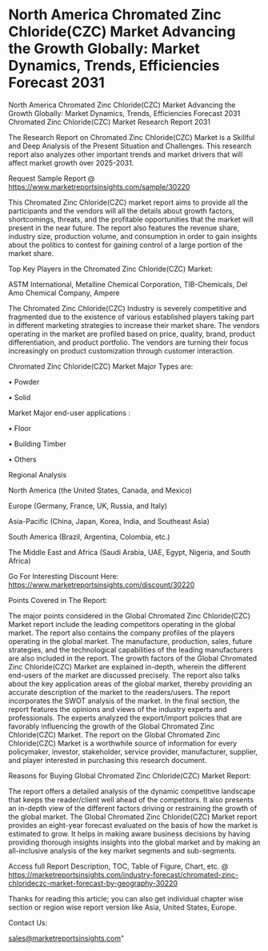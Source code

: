 # North America Chromated Zinc Chloride(CZC) Market Advancing the Growth Globally: Market Dynamics, Trends, Efficiencies Forecast 2031
North America Chromated Zinc Chloride(CZC) Market Advancing the Growth Globally: Market Dynamics, Trends, Efficiencies Forecast 2031
Chromated Zinc Chloride(CZC) Market Research Report 2031

The Research Report on Chromated Zinc Chloride(CZC) Market is a Skillful and Deep Analysis of the Present Situation and Challenges. This research report also analyzes other important trends and market drivers that will affect market growth over 2025-2031.

Request Sample Report @ https://www.marketreportsinsights.com/sample/30220

This Chromated Zinc Chloride(CZC) market report aims to provide all the participants and the vendors will all the details about growth factors, shortcomings, threats, and the profitable opportunities that the market will present in the near future. The report also features the revenue share, industry size, production volume, and consumption in order to gain insights about the politics to contest for gaining control of a large portion of the market share.

Top Key Players in the Chromated Zinc Chloride(CZC) Market:

ASTM International, Metalline Chemical Corporation, TIB-Chemicals, Del Amo Chemical Company, Ampere

The Chromated Zinc Chloride(CZC) Industry is severely competitive and fragmented due to the existence of various established players taking part in different marketing strategies to increase their market share. The vendors operating in the market are profiled based on price, quality, brand, product differentiation, and product portfolio. The vendors are turning their focus increasingly on product customization through customer interaction.

Chromated Zinc Chloride(CZC) Market Major Types are:

• Powder

• Solid

Market Major end-user applications :

• Floor

• Building Timber

• Others

Regional Analysis

North America (the United States, Canada, and Mexico)

Europe (Germany, France, UK, Russia, and Italy)

Asia-Pacific (China, Japan, Korea, India, and Southeast Asia)

South America (Brazil, Argentina, Colombia, etc.)

The Middle East and Africa (Saudi Arabia, UAE, Egypt, Nigeria, and South Africa)

Go For Interesting Discount Here: https://www.marketreportsinsights.com/discount/30220

Points Covered in The Report:

The major points considered in the Global Chromated Zinc Chloride(CZC) Market report include the leading competitors operating in the global market.
The report also contains the company profiles of the players operating in the global market.
The manufacture, production, sales, future strategies, and the technological capabilities of the leading manufacturers are also included in the report.
The growth factors of the Global Chromated Zinc Chloride(CZC) Market are explained in-depth, wherein the different end-users of the market are discussed precisely.
The report also talks about the key application areas of the global market, thereby providing an accurate description of the market to the readers/users.
The report incorporates the SWOT analysis of the market. In the final section, the report features the opinions and views of the industry experts and professionals. The experts analyzed the export/import policies that are favorably influencing the growth of the Global Chromated Zinc Chloride(CZC) Market.
The report on the Global Chromated Zinc Chloride(CZC) Market is a worthwhile source of information for every policymaker, investor, stakeholder, service provider, manufacturer, supplier, and player interested in purchasing this research document.

Reasons for Buying Global Chromated Zinc Chloride(CZC) Market Report:

The report offers a detailed analysis of the dynamic competitive landscape that keeps the reader/client well ahead of the competitors.
It also presents an in-depth view of the different factors driving or restraining the growth of the global market.
The Global Chromated Zinc Chloride(CZC) Market report provides an eight-year forecast evaluated on the basis of how the market is estimated to grow.
It helps in making aware business decisions by having providing thorough insights insights into the global market and by making an all-inclusive analysis of the key market segments and sub-segments.

Access full Report Description, TOC, Table of Figure, Chart, etc. @ https://marketreportsinsights.com/industry-forecast/chromated-zinc-chlorideczc-market-forecast-by-geography-30220

Thanks for reading this article; you can also get individual chapter wise section or region wise report version like Asia, United States, Europe.

Contact Us:

sales@marketreportsinsights.com"
